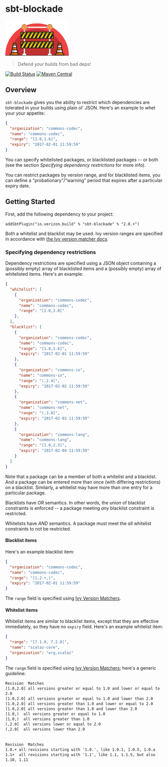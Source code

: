 # sbt-blockade

![image](docs/img/logo.png)

> Defend your builds from bad deps!

[![Build Status](https://travis-ci.org/Verizon/sbt-blockade.svg?branch=master)](https://travis-ci.org/Verizon/sbt-blockade)
[![Maven Central](https://maven-badges.herokuapp.com/maven-central/io.verizon.build/sbt-blockade_2.10_0.13/badge.svg)](https://maven-badges.herokuapp.com/maven-central/io.verizon.build/sbt-blockade_2.10_0.13)

## Overview

`sbt-blockade` gives you the ability to restrict which dependencies are tolerated in your builds using plain ol' JSON. Here's an example to whet your your appetite:

```json
{
  "organization": "commons-codec",
  "name": "commons-codec",
  "range": "[1.0,1.6]",
  "expiry": "2017-02-01 11:59:59"
}
```

You can specify whitelisted packages, or blacklisted packages -- or both (see the section *Specifying dependency restrictions* for more info). 

You can restrict packages by version range, and for blacklisted items, you can define a "probationary"/"warning" period that expires after a particular expiry date.

## Getting Started

First, add the following dependency to your project:

```
addSbtPlugin("io.verizon.build" % "sbt-blockade" % "2.0.+")
```

Both a whitelist and blacklist may be used. Ivy version ranges are specified in accordance with [the Ivy version matcher docs](http://ant.apache.org/ivy/history/2.1.0/settings/version-matchers.html).

### Specifying dependency restrictions

Dependency restrictions are specified using a JSON object containing a (possibly empty) array of blacklisted items and a (possibly empty) array of whitelisted items. Here's an example:

```json
{
  "whitelist": [
    {
      "organization": "commons-codec",
      "name": "commons-codec",
      "range": "[2.0,3.0["
    },
  ],
  "blacklist": [
    {
      "organization": "commons-codec",
      "name": "commons-codec",
      "range": "[1.0,1.6]",
      "expiry": "2017-02-01 11:59:59"
    },
    {
      "organization": "commons-io",
      "name": "commons-io",
      "range": "(,2.4[",
      "expiry": "2017-02-02 11:59:59"
    },
    {
      "organization": "commons-net",
      "name": "commons-net",
      "range": "(,3.0[",
      "expiry": "2017-02-03 11:59:59"
    },
    {
      "organization": "commons-lang",
      "name": "commons-lang",
      "range": "[1.0,2.3]",
      "expiry": "2017-02-04 11:59:59"
    }
  ]
}
```

Note that a package can be a member of both a whitelist and a blacklist. And a package can be entered more than once (with differing restrictions) on a blacklist. Similarly, a whitelist may have more than one entry for a particular package.

Blacklists have *OR* semantics. In other words, the *union* of blacklist constraints is enforced -- a package meeting *any* blacklist constraint is restricted.

Whitelists have *AND* semantics. A package must meet the *all* whitelist constraints to not be restricted.

#### Blacklist items
Here's an example blacklist item:

```json
{
  "organization": "commons-codec",
  "name": "commons-codec",
  "range": "[1.2.+,)",
  "expiry": "2017-02-01 11:59:59"
}
```
The `range` field is specified using [Ivy Version Matchers](http://ant.apache.org/ivy/history/2.1.0/settings/version-matchers.html).

#### Whitelist items
Whitelist items are similar to blacklist items, except that they are effective immediately, so they have no `expiry` field. Here's an example whitelist item:

```json
{
  "range": "[7.1.0, 7.2.0[",
  "name": "scalaz-core",
  "organization": "org.scalaz"
}

```
The `range` field is specified using [Ivy Version Matchers](http://ant.apache.org/ivy/history/2.1.0/settings/version-matchers.html); here's a generic guideline:

```
Revision  Matches
[1.0,2.0] all versions greater or equal to 1.0 and lower or equal to 2.0
[1.0,2.0[ all versions greater or equal to 1.0 and lower than 2.0
]1.0,2.0] all versions greater than 1.0 and lower or equal to 2.0
]1.0,2.0[ all versions greater than 1.0 and lower than 2.0
[1.0,)  all versions greater or equal to 1.0
]1.0,)  all versions greater than 1.0
(,2.0]  all versions lower or equal to 2.0
(,2.0[  all versions lower than 2.0


Revision  Matches
1.0.+ all revisions starting with '1.0.', like 1.0.1, 1.0.5, 1.0.a
1.1+  all revisions starting with '1.1', like 1.1, 1.1.5, but also 1.10, 1.11
```